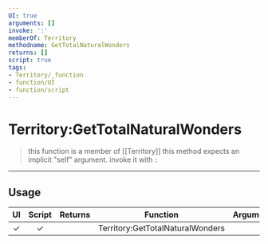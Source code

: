 ```yaml
---
UI: true
arguments: []
invoke: ':'
memberOf: Territory
methodname: GetTotalNaturalWonders
returns: []
script: true
tags:
- Territory/_function
- function/UI
- function/script
---
```

# Territory:GetTotalNaturalWonders
> this function is a member of [[Territory]]
> this method expects an implicit "self" argument. invoke it with `:`
-----
## Usage
|  UI | Script | Returns | Function | Arguments |
|:---:|:------:|-------:|:--------:|:---------|
|✓|✓||Territory:GetTotalNaturalWonders||
